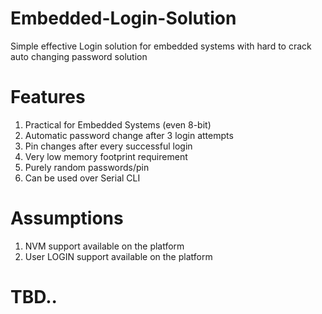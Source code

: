 # Embedded-Login-Solution
Simple effective Login solution for embedded systems with hard to crack auto changing password solution

# Features
1. Practical for Embedded Systems (even 8-bit)
2. Automatic password change after 3 login attempts
3. Pin changes after every successful login
4. Very low memory footprint requirement
5. Purely random passwords/pin
6. Can be used over Serial CLI

# Assumptions
1. NVM support available on the platform
2. User LOGIN support available on the platform

# TBD..
